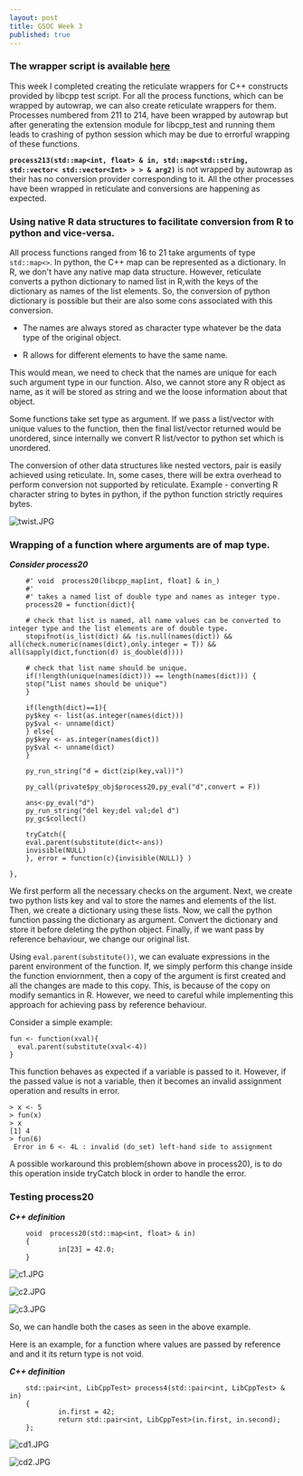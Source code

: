 ```yaml
---
layout: post
title: GSOC Week 3
published: true
---
```


### The wrapper script is available [here](https://github.com/24sharkS/libcpp_test/blob/master/libcpp_test.R)

This week I completed creating the reticulate wrappers for C++ constructs provided by libcpp test script.
For all the process functions, which can be wrapped by autowrap, we can also create reticulate wrappers for them. 
Processes numbered from 211 to 214, have been wrapped by autowrap but after generating the extension module for libcpp_test and running them leads to crashing of python session which may be due to errorful wrapping of these functions.

**```process213(std::map<int, float> & in, std::map<std::string, std::vector< std::vector<Int> > > & arg2)```** is not wrapped by autowrap as their has no conversion provider corresponding to it. All the other processes have been wrapped in reticulate and conversions are happening as expected.

### Using native R data structures to facilitate conversion from R to python and vice-versa.

All process functions ranged from 16 to 21 take arguments of type ``std::map<>``. In python, the C++ map can be represented as a dictionary. In R, we don't have any native map data structure. However, reticulate converts a python dictionary to named list in R,with the keys of the dictionary as names of the list elements. So, the conversion of python dictionary is possible but their are also some cons associated with this conversion.

- The names are always stored as character type whatever be the data type of the original object.

- R allows for different elements to have the same name.  

This would mean, we need to check that the names are unique for each such argument type in our function. Also, we cannot store any R object as name, as it will be stored as string and we the loose information about that object.

Some functions take set type as argument. If we pass a list/vector with unique values to the function, then the final list/vector returned would be unordered, since internally we convert R list/vector to python set which is unordered.

The conversion of other data structures like nested vectors, pair is easily achieved using reticulate. In, some cases, there will be extra overhead to perform conversion not supported by reticulate. Example - converting R character string to bytes in python, if the python function strictly requires bytes.


![twist.JPG]({{site.baseurl}}/images/twist.JPG)


### Wrapping of a function where arguments are of map type.

**_Consider process20_**

```
	#' void  process20(libcpp_map[int, float] & in_)
	#' 
	#' takes a named list of double type and names as integer type.
	process20 = function(dict){

	# check that list is named, all name values can be converted to integer type and the list elements are of double type.
	stopifnot(is_list(dict) && !is.null(names(dict)) && all(check.numeric(names(dict),only.integer = T)) && all(sapply(dict,function(d) is_double(d))))

	# check that list name should be unique.
	if(!length(unique(names(dict))) == length(names(dict))) {
	stop("List names should be unique")
	}

	if(length(dict)==1){
	py$key <- list(as.integer(names(dict)))
	py$val <- unname(dict)
	} else{
	py$key <- as.integer(names(dict))
	py$val <- unname(dict)
	}

	py_run_string("d = dict(zip(key,val))")

	py_call(private$py_obj$process20,py_eval("d",convert = F))

	ans<-py_eval("d")
	py_run_string("del key;del val;del d")
	py_gc$collect()

	tryCatch({
	eval.parent(substitute(dict<-ans))
	invisible(NULL)
	}, error = function(c){invisible(NULL)} )

},
```

We first perform all the necessary checks on the argument. Next, we create two python lists key and val to store the names and elements of the list. Then, we create a dictionary using these lists. 
Now, we call the python function passing the dictionary as argument. Convert the dictionary and store it before deleting the python object. Finally, if we want pass by reference behaviour, we change our original list.

Using ```eval.parent(substitute())```, we can evaluate expressions in the parent environment of the function. If, we simply perform this change inside the function enviornment, then a copy of the argument is first created and all the changes are made to this copy. This, is because of the copy on modify semantics in R. However, we need to careful while implementing this approach for achieving pass by reference behaviour.

Consider a simple example:

```
fun <- function(xval){
  eval.parent(substitute(xval<-4))
}
```
This function behaves as expected if a variable is passed to it. However, if the passed value is not a variable, then it becomes an invalid assignment operation and results in error.

```
> x <- 5
> fun(x)
> x
[1] 4
> fun(6)
 Error in 6 <- 4L : invalid (do_set) left-hand side to assignment
```

A possible workaround this problem(shown above in process20), is to do this operation inside tryCatch block in order to handle the error. 

### Testing process20

**_C++ definition_**

```
	void  process20(std::map<int, float> & in)
    {
            in[23] = 42.0;  
    }
```


![c1.JPG]({{site.baseurl}}/images/c1.JPG)


![c2.JPG]({{site.baseurl}}/images/c2.JPG)


![c3.JPG]({{site.baseurl}}/images/c3.JPG)


So, we can handle both the cases as seen in the above example.

Here is an example, for a function where values are passed by reference and and it its return type is not void.

**_C++ definition_**

```
	std::pair<int, LibCppTest> process4(std::pair<int, LibCppTest> & in)
    {
            in.first = 42;
            return std::pair<int, LibCppTest>(in.first, in.second);
    };
```


![cd1.JPG]({{site.baseurl}}/images/cd1.JPG)


![cd2.JPG]({{site.baseurl}}/images/cd2.JPG)
